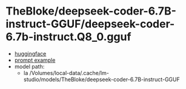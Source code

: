 # TheBloke/deepseek-coder-6.7B-instruct-GGUF/deepseek-coder-6.7b-instruct.Q8_0.gguf
- [huggingface](https://huggingface.co/TheBloke/deepseek-coder-6.7B-instruct-GGUF)
- [prompt example](./deepseek-coder-6.7B-instruct-GGUF/prompt_vb6_with_dapper_database_query.txt)
- model path:
  - la /Volumes/local-data/.cache/lm-studio/models/TheBloke/deepseek-coder-6.7B-instruct-GGUF
